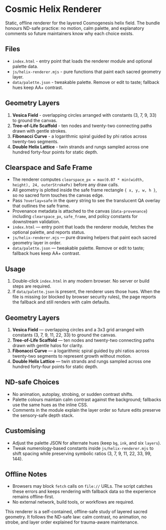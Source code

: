 # Cosmic Helix Renderer

Static, offline renderer for the layered Cosmogenesis helix field. The bundle honours ND-safe practice: no motion, calm palette, and explanatory comments so future maintainers know why each choice exists.

## Files
- `index.html` - entry point that loads the renderer module and optional palette data.
- `js/helix-renderer.mjs` - pure functions that paint each sacred geometry layer.
- `data/palette.json` - tweakable palette. Remove or edit to taste; fallback hues keep AA+ contrast.

## Geometry Layers
1. **Vesica Field** - overlapping circles arranged with constants (3, 7, 9, 33) to ground the canvas.
2. **Tree-of-Life Scaffold** - ten nodes and twenty-two connecting paths drawn with gentle strokes.
3. **Fibonacci Curve** - a logarithmic spiral guided by phi ratios across twenty-two segments.
4. **Double Helix Lattice** - twin strands and rungs sampled across one hundred forty-four points for static depth.

## Clearspace and Safe Frame
- The renderer computes `clearspace_px = max(0.07 * min(width, height), 24, outerStrokePx)` before any draw calls.
- All geometry is plotted inside the safe frame rectangle `{ x, y, w, h }`, so no sacred form touches the canvas edge.
- Pass `?overlay=safe` in the query string to see the translucent QA overlay that outlines the safe frame.
- Provenance metadata is attached to the canvas (`data-provenance`) including `clearspace_px`, `safe_frame`, and policy constants for downstream validation.
- `index.html` — entry point that loads the renderer module, fetches the optional palette, and reports status.
- `js/helix-renderer.mjs` — pure drawing helpers that paint each sacred geometry layer in order.
- `data/palette.json` — tweakable palette. Remove or edit to taste; fallback hues keep AA+ contrast.

## Usage
1. Double-click `index.html` in any modern browser. No server or build steps are required.
2. If `data/palette.json` is present, the renderer uses those hues. When the file is missing (or blocked by browser security rules), the page reports the fallback and still renders with calm defaults.

## Geometry Layers
1. **Vesica Field** — overlapping circles and a 3x3 grid arranged with constants (3, 7, 9, 11, 22, 33) to ground the canvas.
2. **Tree-of-Life Scaffold** — ten nodes and twenty-two connecting paths drawn with gentle halos for clarity.
3. **Fibonacci Curve** — a logarithmic spiral guided by phi ratios across twenty-two segments to represent growth without motion.
4. **Double Helix Lattice** — twin strands and rungs sampled across one hundred forty-four points for static depth.

## ND-safe Choices
- No animation, autoplay, strobing, or sudden contrast shifts.
- Palette colours maintain calm contrast against the background; fallbacks use the same hues as the inline CSS.
- Comments in the module explain the layer order so future edits preserve the sensory-safe depth stack.

## Customising
- Adjust the palette JSON for alternate hues (keep `bg`, `ink`, and six `layers`).
- Tweak numerology-based constants inside `js/helix-renderer.mjs` to shift spacing while preserving symbolic ratios (3, 7, 9, 11, 22, 33, 99, 144).

## Offline Notes
- Browsers may block `fetch` calls on `file://` URLs. The script catches these errors and keeps rendering with fallback data so the experience remains offline-first.
- No external network, build tools, or workflows are required.

This renderer is a self-contained, offline-safe study of layered sacred geometry. It follows the ND-safe law: calm contrast, no animation, no strobe, and layer order explained for trauma-aware maintenance.
